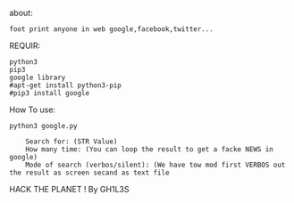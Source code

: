 about:
	
	foot print anyone in web google,facebook,twitter...

REQUIR:

	python3
	pip3
	google library
	#apt-get install python3-pip
	#pip3 install google

How To use:
	
	python3 google.py 
		
		Search for: (STR Value)
		How many time: (You can loop the result to get a facke NEWS in google)
		Mode of search (verbos/silent): (We have tow mod first VERBOS out the result as screen secand as text file
HACK THE PLANET ! By GH1L3S

